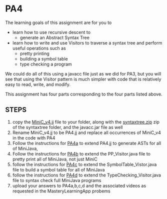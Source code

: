 # PA4

The learning goals of this assignment are for you to 
* learn how to use recursive descent to
  * generate an Abstract Syntax Tree
* learn how to write and use Visitors to traverse a syntax tree and perform useful operations such as
  * pretty printing
  * building a symbol table
  * type checking a program

We could do all of this using a javacc file just as we did for PA3, but you will see that using the Visitor pattern
is much simpler with code that is relatively easy to read, write, and modify.

This assignment has four parts corresponding to the four parts listed above.

## STEPS
1. copy the [MiniC_v4.jj](./MiniC_v4.jj) file to your folder, along with the [syntaxtree.zip](./syntaxtree.zip) zip of the syntaxtree folder, and the javacc.jar file as well
2. Rename MiniC_v4.jj to be PA4.jj and replace all occurrences of MiniC_v4 in the code with PA4
3. Follow the instructions for [PA4a](./PA4a.md) to extend PA4.jj to generate ASTs for all of MiniJava,
4. Follow the instructions for [PA4b](./PA4b.md) to extend the PP_Visitor.java file to pretty print all of MiniJava, not just MiniC
5. follow the instructions for [PA4c](./PA4c.md) to extend the SymbolTable_Vistor.java file to build a symbol table for all of MiniJava
6. follow the instructions for [PA4d](./PA4d.md) to extend the TypeChecking_Visitor.java file to syntax check full MiniJava programs
7. upload your answers to PA4a,b,c,d and the associated videos as requested in the MasteryLearningApp probems





